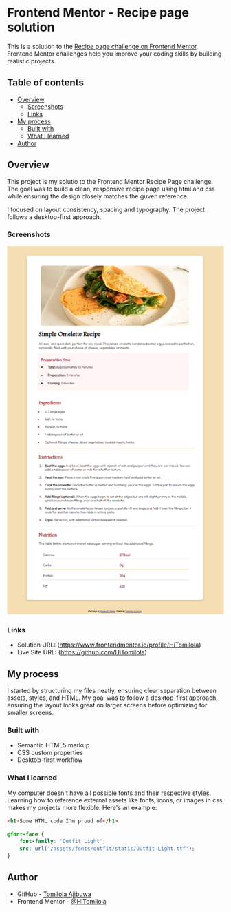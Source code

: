 # Frontend Mentor - Recipe page solution

This is a solution to the [Recipe page challenge on Frontend Mentor](https://www.frontendmentor.io/challenges/recipe-page-KiTsR8QQKm). Frontend Mentor challenges help you improve your coding skills by building realistic projects. 

## Table of contents

- [Overview](#overview)
  - [Screenshots](#screenshots)
  - [Links](#links)
- [My process](#my-process)
  - [Built with](#built-with)
  - [What I learned](#what-i-learned)
- [Author](#author)


## Overview
This project is my solutio to the Frontend Mentor Recipe Page challenge. The goal was to build a clean, responsive recipe page using html and css while ensuring the design closely matches the guven reference.

I focused on layout consistency, spacing and typography. The project follows a desktop-first approach.


### Screenshots
![A preview of th completed project.](/Screenshots/Screenshot%202025-05-23%20014646.png)


### Links

- Solution URL: (https://www.frontendmentor.io/profile/HiTomilola)
- Live Site URL: (https://github.com/HiTomilola)


## My process
I started by structuring my files neatly, ensuring clear separation between assets, styles, and HTML. My goal was to follow a desktop-first approach, ensuring the layout looks great on larger screens before optimizing for smaller screens.


### Built with

- Semantic HTML5 markup 
- CSS custom properties  
- Desktop-first workflow 


### What I learned
My computer doesn't have all possible fonts and their respective styles. Learning how to reference external assets like fonts, icons, or images in css makes my projects more flexible.
Here's an example:
```html
<h1>Some HTML code I'm proud of</h1>
```
```css
@font-face {
    font-family: 'Outfit Light';
    src: url('/assets/fonts/outfit/static/Outfit-Light.ttf');
}
```


## Author

- GitHub - [Tomilola Ajibuwa](https://www.your-site.com)
- Frontend Mentor - [@HiTomilola](https://github.com/HiTomilola)

